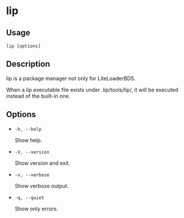 # lip

## Usage

```shell
lip [options]
```

## Description

lip is a package manager not only for LiteLoaderBDS.

When a lip executable file exists under .lip/tools/lip/, it will be executed instead of the built-in one.

## Options

- `-h, --help`

  Show help.

- `-V, --version`

  Show version and exit.

- `-v, --verbose`

  Show verbose output.

- `-q, --quiet`

  Show only errors.
